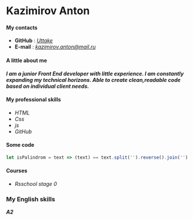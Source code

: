 # Kazimirov Anton

#### My contacts ####

- **GitHub** : *[Uttake](https://github.com/Uttake)*
- **E-mail** : *kazimirov.anton@mail.ru*

#### A little about me ####

***I am a junior Front End developer with little experience. I am constantly expanding my technical horizons. Able to create clean,readable code based on individual client needs.***

#### My professional skills ####
- *HTML*
- *Css*
- *js*
- *GitHub*
  
#### Some code ####
```javascript
let isPalindrom = text => (text) == text.split('').reverse().join('')
```
#### Courses ####

- *Rsschool stage 0*

### My English skills ###

***A2***